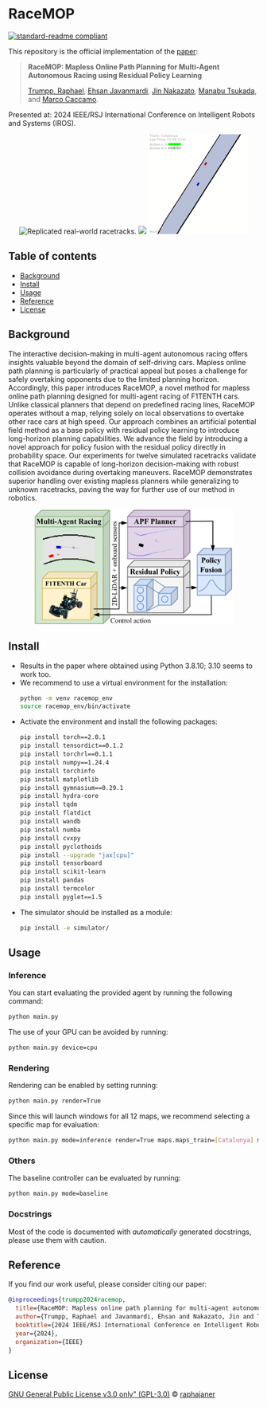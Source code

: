 # RaceMOP

[![standard-readme compliant](https://img.shields.io/badge/readme%20style-standard-brightgreen.svg?style=flat-square)](https://github.com/RichardLitt/standard-readme)

This repository is the official implementation of the [paper](https://scholar.google.com/citations?view_op=view_citation&hl=de&user=2ttMbLQAAAAJ&citation_for_view=2ttMbLQAAAAJ:WF5omc3nYNoC):

> **RaceMOP: Mapless Online Path Planning for Multi-Agent Autonomous Racing using Residual Policy Learning**
>
> [Trumpp, Raphael](https://scholar.google.com/citations?user=2ttMbLQAAAAJ&hl=en), 
> [Ehsan Javanmardi](https://scholar.google.com/citations?user=7kusI58AAAAJ&hl=en&oi=ao),
> [Jin Nakazato](https://scholar.google.com/citations?user=7Y1CFxMAAAAJ&hl=en),
> [Manabu Tsukada](https://scholar.google.com/citations?user=GSfYxPIAAAAJ&hl=en),
> and [Marco Caccamo](https://scholar.google.com/citations?user=Jbo1MqwAAAAJ&hl=en&oi=ao).

Presented at: 2024 IEEE/RSJ International Conference on Intelligent Robots and Systems (IROS).

<p align="center">
  <img src="docs/anim_1.gif" alt="Replicated real-world racetracks." width="200" />
  <img src="docs/anim_2.gif" [main.py](../icra_2023/main.py)alt="Replicated real-world racetracks." width="200" />
  <img src="docs/anim_3.gif" alt="Replicated real-world racetracks." width="200" />
</p>

## Table of contents
- [Background](#background)
- [Install](#install)
- [Usage](#usage)
- [Reference](#reference)
- [License](#license)

## Background
The interactive decision-making in multi-agent autonomous racing offers insights valuable beyond the domain of self-driving cars.
Mapless online path planning is particularly of practical appeal but poses a challenge for safely overtaking opponents due to the limited planning horizon.
Accordingly, this paper introduces RaceMOP, a novel method for mapless online path planning designed for multi-agent racing of F1TENTH cars.
Unlike classical planners that depend on predefined racing lines, RaceMOP operates without a map, relying solely on local observations to overtake other race cars at high speed.
Our approach combines an artificial potential field method as a base policy with residual policy learning to introduce long-horizon planning capabilities.
We advance the field by introducing a novel approach for policy fusion with the residual policy directly in probability space.
Our experiments for twelve simulated racetracks validate that RaceMOP is capable of long-horizon decision-making with robust collision avoidance during overtaking maneuvers.
RaceMOP demonstrates superior handling over existing mapless planners while generalizing to unknown racetracks, paving the way for further use of our method in robotics.

<p align="center">
  <img src="docs/cover.png" alt="Architecture of the residual controller." width="400" />
</p>

## Install
- Results in the paper where obtained using Python 3.8.10; 3.10 seems to work too.
- We recommend to use a virtual environment for the installation:
  ```bash
  python -m venv racemop_env
  source racemop_env/bin/activate
  ```
- Activate the environment and install the following packages:
    ```bash
  pip install torch==2.0.1
  pip install tensordict==0.1.2
  pip install torchrl==0.1.1
  pip install numpy==1.24.4
  pip install torchinfo
  pip install matplotlib
  pip install gymnasium==0.29.1
  pip install hydra-core
  pip install tqdm
  pip install flatdict
  pip install wandb
  pip install numba
  pip install cvxpy
  pip install pyclothoids
  pip install --upgrade "jax[cpu]"
  pip install tensorboard
  pip install scikit-learn
  pip install pandas
  pip install termcolor
  pip install pyglet==1.5
    ```
- The simulator should be installed as a module:
    ```bash
  pip install -e simulator/
    ```
## Usage
### Inference
You can start evaluating the provided agent by running the following command:
```bash
python main.py
```
The use of your GPU can be avoided by running:
```bash
python main.py device=cpu
```
### Rendering
Rendering can be enabled by setting running:
```bash
python main.py render=True
```
Since this will launch windows for all 12 maps, we recommend selecting a specific map for evaluation:
```bash
python main.py mode=inference render=True maps.maps_train=[Catalunya] maps.maps_test=[]
```

### Others
The baseline controller can be evaluated by running:
```bash
python main.py mode=baseline
```

### Docstrings
Most of the code is documented with *automatically* generated docstrings, please use them with caution.

## Reference
If you find our work useful, please consider citing our paper:

```bibtex 
@inproceedings{trumpp2024racemop,
  title={RaceMOP: Mapless online path planning for multi-agent autonomous racing using residual policy learning},
  author={Trumpp, Raphael and Javanmardi, Ehsan and Nakazato, Jin and Tsukada, Manabu and Caccamo, Marco},
  booktitle={2024 IEEE/RSJ International Conference on Intelligent Robots and Systems (IROS)}, 
  year={2024},
  organization={IEEE}
}

```

## License
[GNU General Public License v3.0 only" (GPL-3.0)](LICENSE.txt) © [raphajaner](https://github.com/raphajaner)

